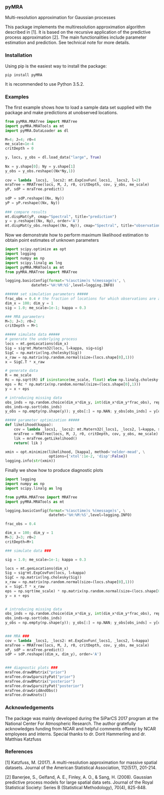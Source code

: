 ### pyMRA
Multi-resolution approximation for Gaussian processes

This package implements the multiresolution approximation algorithm described in [1]. It is based on the recursive application of the predictive process approximation [2]. The main functionalities include parameter estimation and prediction. See technical note for more details.

### Installation

Using pip is the easiest way to install the package:

```
pip install pyMRA
```
It is recommended to use Python 3.5.2.



### Examples

The first example shows how to load a sample data set supplied with the package and make predictions at unobserved locations.
```python
from pyMRA.MRATree import MRATree
import pyMRA.MRATools as mt
import pyMRA.DataLoader as dl

M=4; J=4; r0=4
me_scale=1e-4
critDepth = 0

y, locs, y_obs = dl.load_data("large", True)
    
Nx = y.shape[0]; Ny = y.shape[1]
y_obs = y_obs.reshape((Nx*Ny,1))
   
cov = lambda _locs1, _locs2: mt.ExpCovFun(_locs1, _locs2, l=2)
mraTree = MRATree(locs, M, J, r0, critDepth, cov, y_obs, me_scale)      
yP, sdP = mraTree.predict()
    
sdP = sdP.reshape((Nx, Ny))
yP = yP.reshape((Nx, Ny))
      
### compare results
mt.dispMat(yP, cmap="Spectral", title="prediction")
y = y.reshape((Nx, Ny), order='A')
mt.dispMat(y_obs.reshape((Nx, Ny)), cmap="Spectral", title="observations")
```




Now we demonstrate how to perform maximum likelihood estimation to obtain point estimates of unknown parameters
```python
import scipy.optimize as opt
import logging
import numpy as np
import scipy.linalg as lng
import pyMRA.MRATools as mt
from pyMRA.MRATree import MRATree

logging.basicConfig(format='%(asctime)s %(message)s', \
			datefmt='%H:%M:%S',level=logging.INFO)

###### set simulation parameters #####
frac_obs = 0.4 # the fraction of locations for which observations are available
dim_x = 100; dim_y = 1
sig = 1.0; me_scale=1e-1; kappa = 0.3

### MRA parameters
M=3; J=3; r0=2
critDepth = M+1

##### simulate data #####
# generate the underlying process
locs = mt.genLocations(dim_x)
Sig = sig*mt.Matern32(locs, l=kappa, sig=sig)
SigC = np.matrix(lng.cholesky(Sig))
x_raw = np.matrix(np.random.normal(size=(locs.shape[0],1)))
x = SigC.T * x_raw

# generate data
R = me_scale
Rc = np.sqrt(R) if isinstance(me_scale, float) else np.linalg.cholesky(R)
eps = Rc * np.matrix(np.random.normal(size=(locs.shape[0],1)))
y = x + eps

# introducing missing data
obs_inds = np.random.choice(dim_x*dim_y, int(dim_x*dim_y*frac_obs), replace=False)
obs_inds=np.sort(obs_inds)
y_obs = np.empty(np.shape(y)); y_obs[:] = np.NAN; y_obs[obs_inds] = y[obs_inds]

##### parameter optimization #####
def likelihood(kappa):
    cov = lambda _locs1, _locs2: mt.Matern32(_locs1, _locs2, l=kappa, sig=sig)
    mraTree = MRATree(locs, M, J, r0, critDepth, cov, y_obs, me_scale)
    lik = mraTree.getLikelihood()
    return( lik )

xmin = opt.minimize(likelihood, [kappa], method='nelder-mead', \
                    options={'xtol':1e-2, 'disp':False})
logging.info(str(xmin))
```


Finally we show how to produce diagnostic plots
```python
import logging
import numpy as np
import scipy.linalg as lng

from pyMRA.MRATree import MRATree
import pyMRA.MRATools as mt

logging.basicConfig(format='%(asctime)s %(message)s', \
                    datefmt='%H:%M:%S',level=logging.INFO)

frac_obs = 0.4

dim_x = 100; dim_y = 1
M=3; J=3; r0=2
critDepth=M+1

### simulate data ###

sig = 1.0; me_scale=1e-1; kappa = 0.3

locs = mt.genLocations(dim_x)
Sig = sig*mt.ExpCovFun(locs, l=kappa)
SigC = np.matrix(lng.cholesky(Sig))
x_raw = np.matrix(np.random.normal(size=(locs.shape[0],1)))
x = SigC.T * x_raw
eps = np.sqrt(me_scale) * np.matrix(np.random.normal(size=(locs.shape[0],1)))
y = x + eps

    
# introducing missing data
obs_inds = np.random.choice(dim_x*dim_y, int(dim_x*dim_y*frac_obs), replace=False)
obs_inds=np.sort(obs_inds)
y_obs = np.empty(np.shape(y)); y_obs[:] = np.NAN; y_obs[obs_inds] = y[obs_inds]

    
### MRA ###
cov = lambda _locs1, _locs2: mt.ExpCovFun(_locs1, _locs2, l=kappa)
mraTree = MRATree(locs, M, J, r0, critDepth, cov, y_obs, me_scale)
xP, sdP = mraTree.predict()
sdP = sdP.reshape((dim_x, dim_y), order='A')

    
### diagnostic plots ###
mraTree.drawBMatrix("prior")
mraTree.drawSparsityPat("prior")
mraTree.drawBMatrix("posterior")
mraTree.drawSparsityPat("posterior")
mraTree.drawGridAndObs()
mraTree.drawKnots()
```






### Acknowledgements

The package was mainly developed during the SiParCS 2017 program at the National Center For Atmospheric Research. The author gratefully acknowledges funding from NCAR and helpful comments offered by NCAR employees and interns. Special thanks to dr. Dorit Hammerling and dr. Matthias Katzfuss


### References
[1] Katzfuss, M. (2017). A multi-resolution approximation for massive spatial datasets. Journal of the American Statistical Association, 112(517), 201-214.

[2] Banerjee, S., Gelfand, A. E., Finley, A. O., & Sang, H. (2008). Gaussian predictive process models for large spatial data sets. Journal of the Royal Statistical Society: Series B (Statistical Methodology), 70(4), 825-848.